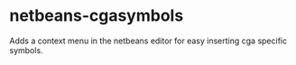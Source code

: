 # netbeans-cgasymbols
Adds a context menu in the netbeans editor for easy inserting cga specific symbols.
